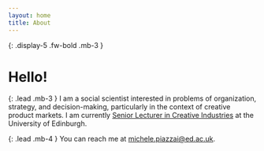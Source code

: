```yaml
---
layout: home
title: About
---
```


{: .display-5 .fw-bold .mb-3 }
# Hello!

{: .lead .mb-3 }
I am a social scientist interested in problems of organization, strategy, and decision-making, particularly in the context of creative product markets. I am currently [Senior Lecturer in Creative Industries](https://www.business-school.ed.ac.uk/staff/michele-piazzai) at the University of Edinburgh.

{: .lead .mb-4 }
You can reach me at [michele.piazzai@ed.ac.uk](mailto:michele.piazzai@ed.ac.uk).
